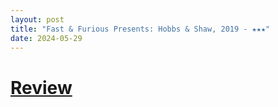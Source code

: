 ```yaml
---
layout: post
title: "Fast & Furious Presents: Hobbs & Shaw, 2019 - ★★★"
date: 2024-05-29
---
```


# [Review](https://letterboxd.com/pavlesap/film/fast-furious-presents-hobbs-shaw/)

